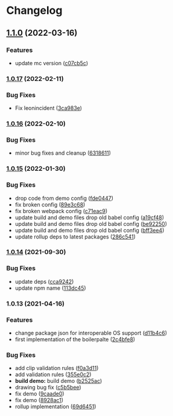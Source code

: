# Changelog

## [1.1.0](https://www.github.com/donkeyclip/motorcortex-leonsans/compare/v1.0.17...v1.1.0) (2022-03-16)


### Features

* update mc version ([c07cb5c](https://www.github.com/donkeyclip/motorcortex-leonsans/commit/c07cb5cf58e3f23e7f85b106b35f913caf04775c))

### [1.0.17](https://www.github.com/donkeyclip/motorcortex-leonsans/compare/v1.0.16...v1.0.17) (2022-02-11)


### Bug Fixes

* Fix leonincident ([3ca983e](https://www.github.com/donkeyclip/motorcortex-leonsans/commit/3ca983ebaa77d3517cb67c8ecab3e286eacaa707))

### [1.0.16](https://www.github.com/donkeyclip/motorcortex-leonsans/compare/v1.0.15...v1.0.16) (2022-02-10)


### Bug Fixes

* minor bug fixes and cleanup ([6318611](https://www.github.com/donkeyclip/motorcortex-leonsans/commit/631861105bcfa47700da08eb582da11c56b56ff3))

### [1.0.15](https://www.github.com/donkeyclip/motorcortex-leonsans/compare/v1.0.14...v1.0.15) (2022-01-30)


### Bug Fixes

* drop code from demo config ([fde0447](https://www.github.com/donkeyclip/motorcortex-leonsans/commit/fde0447705bb14da20fb8ff1508c4bd373f974e1))
* fix broken config ([89e3c68](https://www.github.com/donkeyclip/motorcortex-leonsans/commit/89e3c68c73b73e1f4dffd4ef06ced7addb8fbe25))
* fix broken webpack config ([c71eac9](https://www.github.com/donkeyclip/motorcortex-leonsans/commit/c71eac92923bcd1fb063bfebfd5d25bdefce501f))
* update build and demo files drop old babel config ([a19cf48](https://www.github.com/donkeyclip/motorcortex-leonsans/commit/a19cf48272bf38fdd574fdf8e78ad7cc15df046b))
* update build and demo files drop old babel config ([be92250](https://www.github.com/donkeyclip/motorcortex-leonsans/commit/be92250ab97b87e05927941fd69bb7be670b9827))
* update build and demo files drop old babel config ([bff3ee4](https://www.github.com/donkeyclip/motorcortex-leonsans/commit/bff3ee45dbb6b24d9c24fe37ab61e66c18fd39b3))
* update rollup deps to latest packages ([286c541](https://www.github.com/donkeyclip/motorcortex-leonsans/commit/286c5411f6bb42318e7b9a3fcf4839abf63dbada))

### [1.0.14](https://www.github.com/donkeyclip/motorcortex-leonsans/compare/v1.0.13...v1.0.14) (2021-09-30)


### Bug Fixes

* update deps ([cca9242](https://www.github.com/donkeyclip/motorcortex-leonsans/commit/cca92424a1f91986a1237f80de933d27f933db65))
* update npm name ([113dc45](https://www.github.com/donkeyclip/motorcortex-leonsans/commit/113dc458b8b57e4b0e565709dc28e462212f815b))

### 1.0.13 (2021-04-16)


### Features

* change package json for interoperable OS support ([d11b4c6](https://www.github.com/kissmybutton/motorcortex-leonsans/commit/d11b4c626bc9ecbfdb6c7f67d1e862f0de5fc69b))
* first implementation of the boilerpalte ([2c4bfe8](https://www.github.com/kissmybutton/motorcortex-leonsans/commit/2c4bfe85e42ca7917792dc8dfba9ad67c8cd5bc6))


### Bug Fixes

* add clip validation rules ([f0a3d11](https://www.github.com/kissmybutton/motorcortex-leonsans/commit/f0a3d11ed3987ac85c0450a536add87ba7cc6369))
* add validation rules ([355e0c2](https://www.github.com/kissmybutton/motorcortex-leonsans/commit/355e0c21653fc8036e3c82c274931f2f1bbc5122))
* **build demo:** build demo ([b2525ac](https://www.github.com/kissmybutton/motorcortex-leonsans/commit/b2525ac82bdf3acddf6ed88d7e340c413e78d875))
* drawing bug fix ([c5b5bee](https://www.github.com/kissmybutton/motorcortex-leonsans/commit/c5b5beed4f00b3dc81427f59a18c753ded9cf3f8))
* fix demo ([9caade0](https://www.github.com/kissmybutton/motorcortex-leonsans/commit/9caade05f64e91356c6920180a3db4401b848225))
* fix demo ([8928ac1](https://www.github.com/kissmybutton/motorcortex-leonsans/commit/8928ac13dead6ee9bd2c956eebc3e2b67cba39a9))
* rollup implementation ([69d6451](https://www.github.com/kissmybutton/motorcortex-leonsans/commit/69d6451c8138824b43f172d07e88d457dec60802))
